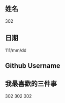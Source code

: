 姓名
----
302

日期
----
111/mm/dd

Github Username
---------------


我最喜歡的三件事
---------------
302 302 302
